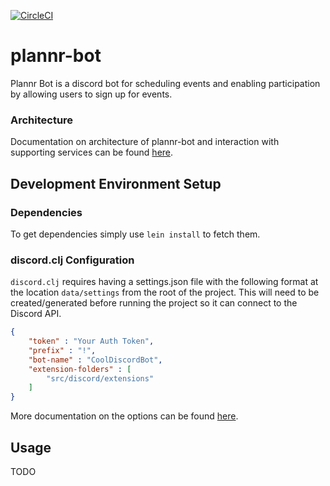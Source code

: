 [![CircleCI](https://circleci.com/gh/rpmcdougall/plannr-bot.svg?style=svg)](https://circleci.com/gh/rpmcdougall/plannr-bot)

# plannr-bot

Plannr Bot is a discord bot for scheduling events and enabling participation by allowing users to sign up for events.

### Architecture

Documentation on architecture of plannr-bot and interaction with supporting services can be found [here](doc/architecture.md).

## Development Environment Setup

### Dependencies

To get dependencies simply use `lein install` to fetch them.


### discord.clj Configuration

`discord.clj` requires having a settings.json file with the following format at the location `data/settings` from the root of the project. This will need to be created/generated before running the project so it can connect to the Discord API.

```json
{
    "token" : "Your Auth Token",
    "prefix" : "!",
    "bot-name" : "CoolDiscordBot",
    "extension-folders" : [
        "src/discord/extensions"
    ]
}
```

More documentation on the options can be found [here](https://github.com/gizmo385/discord.clj/blob/master/docs/bot-configuration.md).

## Usage

TODO



